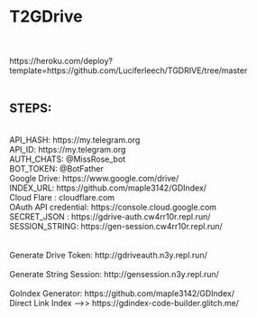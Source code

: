 # T2GDrive
</br>
</br>
https://heroku.com/deploy?template=https://github.com/Luciferleech/TGDRIVE/tree/master
</br>
</br>
<H2>STEPS:</H2>
</br>
   API_HASH: https://my.telegram.org
</br>
   API_ID: https://my.telegram.org
</br>
   AUTH_CHATS: @MissRose_bot
</br>
   BOT_TOKEN: @BotFather
</br>
   Google Drive: https://www.google.com/drive/
</br>
   INDEX_URL: https://github.com/maple3142/GDIndex/
</br>
   Cloud Flare : cloudflare.com
</br>
   OAuth API credential: https://console.cloud.google.com
</br>
   SECRET_JSON : https://gdrive-auth.cw4rr10r.repl.run/
</br>
   SESSION_STRING: https://gen-session.cw4rr10r.repl.run/
</br>
</br>
</br>
   Generate Drive Token: http://gdriveauth.n3y.repl.run/
</br>
</br>
   Generate String Session: http://gensession.n3y.repl.run/
</br>
</br>   
  GoIndex Generator: https://github.com/maple3142/GDIndex/
  </br>
  Direct Link Index -->> https://gdindex-code-builder.glitch.me/
